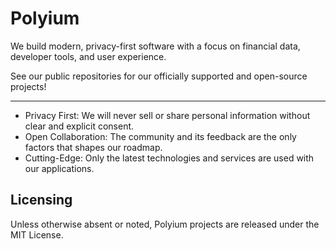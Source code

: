 # Polyium

We build modern, privacy-first software with a focus on financial data, developer tools, and user experience.

See our public repositories for our officially supported and open-source projects!

---

- Privacy First: We will never sell or share personal information without clear and explicit consent.
- Open Collaboration: The community and its feedback are the only factors that shapes our roadmap.
- Cutting-Edge: Only the latest technologies and services are used with our applications.

## Licensing

Unless otherwise absent or noted, Polyium projects are released under the MIT License.
